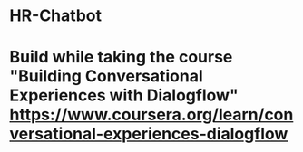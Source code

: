 # HR-Chatbot
# Build while taking the course "Building Conversational Experiences with Dialogflow" https://www.coursera.org/learn/conversational-experiences-dialogflow
